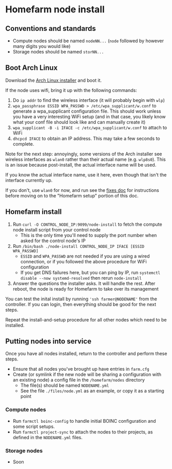 # Homefarm node install

## Conventions and standards

- Compute nodes should be named `nodeNN...` (`node` followed by
  however many digits you would like)
- Storage nodes should be named `storNN...`



## Boot Arch Linux

Download the [Arch Linux
installer](https://www.archlinux.org/download/) and boot it.

If the node uses wifi, bring it up with the following commands:

1. Do `ip addr` to find the wireless interface (it will probably
   begin with `wlp`)
1. `wpa_passphrase ESSID WPA_PASSWD > /etc/wpa_supplicant/w.conf` to
   generate a wpa_supplicant configuration file. This should work
   unless you have a very interesting WiFi setup (and in that case,
   you likely know what your conf file should look like and can
   manually create it)
1. `wpa_supplicant -B -i IFACE -c /etc/wpa_supplicant/w.conf` to
   attach to WiFi
1. `dhcpcd IFACE` to obtain an IP address. This may take a few
   seconds to complete.

Note for the next step: annoyingly, some versions of the Arch
installer see wireless interfaces as `wlan0` rather than their actual
name (e.g. `wlp8s0`). This is an issue because post-install, the
actual interface name will be used.

If you know the actual interface name, use it here, even though that
isn't the interface currently up.

If you don't, use `wlan0` for now, and run see the [fixes
doc](https://github.com/firepear/homefarm/blob/master/docs/fixes.md)
for instructions before moving on to the "Homefarm setup" portion of
this doc.

## Homefarm install

1. Run `curl -O CONTROL_NODE_IP:9099/node-install` to fetch the
   compute node install script from your control node
   * This is the only time you'll need to supply the port number when
     asked for the control node's IP
1. Run `/bin/bash ./node-install CONTROL_NODE_IP IFACE [ESSID WPA_PASSWD]`
   * `ESSID` and `WPA_PASSWD` are not needed if you are using a wired
     connection, or if you followed the above procedure for WiFi
     configuration
   * If you get DNS failures here, but you can ping by IP, run
     `systemctl disable --now systemd-resolved` then rerun
     `node-install`
1. Answer the questions the installer asks. It will handle the rest.
   After reboot, the node is ready for Homefarm to take over its
   management

You can test the inital install by running `'ssh farmer@NODENAME'`
from the controller. If you can login, then everything should be good
for the next steps.

Repeat the install-and-setup procedure for all other nodes which need
to be installed.

## Putting nodes into service

Once you have all nodes installed, return to the controller and
perform these steps.

- Ensure that all nodes you've brought up have entries in `farm.cfg`
- Create (or symlink if the new node will be sharing a configuration
  with an existing node) a config file in the `/homefarm/nodes`
  directory
  - The file(s) should be named `NODENAME.yml`
  - See the file `./files/node.yml` as an example, or copy it as a
    starting point

### Compute nodes

- Run `farmctl boinc-config` to handle initial BOINC configuration and
   some script setups.
- Run `farmctl project-sync` to attach the nodes to their projects,
   as defined in the `NODENAME.yml` files.

### Storage nodes

- Soon
